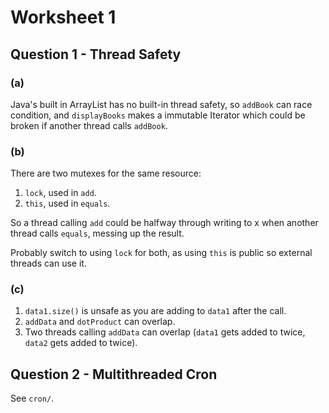 # Worksheet 1

## Question 1 - Thread Safety

### (a)

Java's built in ArrayList has no built-in thread safety, so `addBook` can race
condition, and `displayBooks` makes a immutable Iterator which could be broken
if another thread calls `addBook`.

### (b)

There are two mutexes for the same resource:

1. `lock`, used in `add`.
2. `this`, used in `equals`.

So a thread calling `add` could be halfway through writing to x when another
thread calls `equals`, messing up the result.

Probably switch to using `lock` for both, as using `this` is public so external
threads can use it.

### (c)

1. `data1.size()` is unsafe as you are adding to `data1` after the call.
2. `addData` and `dotProduct` can overlap.
3. Two threads calling `addData` can overlap (`data1` gets added to twice,
`data2` gets added to twice).

## Question 2 - Multithreaded Cron

See `cron/`.
